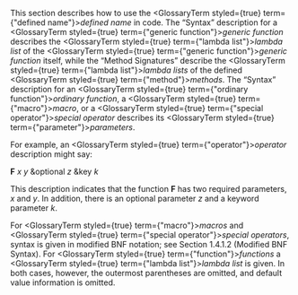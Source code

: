  



This section describes how to use the <GlossaryTerm styled={true} term={"defined name"}><i>defined name</i></GlossaryTerm> in code. The “Syntax” description for a <GlossaryTerm styled={true} term={"generic function"}><i>generic function</i></GlossaryTerm> describes the <GlossaryTerm styled={true} term={"lambda list"}><i>lambda list</i></GlossaryTerm> of the <GlossaryTerm styled={true} term={"generic function"}><i>generic function</i></GlossaryTerm> itself, while the “Method Signatures” describe the <GlossaryTerm styled={true} term={"lambda list"}><i>lambda lists</i></GlossaryTerm> of the defined <GlossaryTerm styled={true} term={"method"}><i>methods</i></GlossaryTerm>. The “Syntax” description for an <GlossaryTerm styled={true} term={"ordinary function"}><i>ordinary function</i></GlossaryTerm>, a <GlossaryTerm styled={true} term={"macro"}><i>macro</i></GlossaryTerm>, or a <GlossaryTerm styled={true} term={"special operator"}><i>special operator</i></GlossaryTerm> describes its <GlossaryTerm styled={true} term={"parameter"}><i>parameters</i></GlossaryTerm>. 



For example, an <GlossaryTerm styled={true} term={"operator"}><i>operator</i></GlossaryTerm> description might say: 



**F** *x y* &amp;optional *z* &amp;key *k* 



This description indicates that the function **F** has two required parameters, *x* and *y*. In addition, there is an optional parameter *z* and a keyword parameter *k*. 



For <GlossaryTerm styled={true} term={"macro"}><i>macros</i></GlossaryTerm> and <GlossaryTerm styled={true} term={"special operator"}><i>special operators</i></GlossaryTerm>, syntax is given in modified BNF notation; see Section 1.4.1.2 (Modified BNF Syntax). For <GlossaryTerm styled={true} term={"function"}><i>functions</i></GlossaryTerm> a <GlossaryTerm styled={true} term={"lambda list"}><i>lambda list</i></GlossaryTerm> is given. In both cases, however, the outermost parentheses are omitted, and default value information is omitted. 



